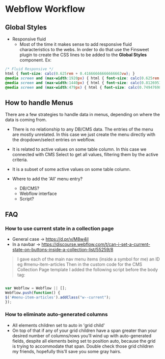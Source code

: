 # Webflow Workflow

## Global Styles

* Responsive fluid
  * Most of the time it makes sense to add responsive fluid characteristics to the webs. In order to
  do that use the Finsweet plugin to create the CSS lines to be added to the **Global Styles** component.
  Ex:

```css
/* Fluid Responsive */
html { font-size: calc(0.625rem + 0.41666666666666663vw); }
@media screen and (max-width:1920px) { html { font-size: calc(0.625rem + 0.41666666666666674vw); } }
@media screen and (max-width:1440px) { html { font-size: calc(0.8126951092611863rem + 0.20811654526534862vw); } }
@media screen and (max-width:479px) { html { font-size: calc(0.7494769874476988rem + 0.8368200836820083vw); } }

```

## How to handle Menus

There are a few strategies to handle data in menus, depending on where the data is coming from.

* There is no relationship to any DB/CMS data. The entries of the menu are mostly unrelated.
In this case we just create the menu directly with the dropdown/select entries on webflow.

* It is related to active values on some table column.
In this case we connected with CMS Select to get all values, filtering them by the active criteria.

* It is a subset of some active values on some table column.

* Where to add the 'All' menu entry?
  * DB/CMS?
  * Webflow interface
  * Script?

## FAQ

### How to use current state in a collection page

* General case -> <https://d.pr/v/M8w4iI>
* In a navbar -> <https://discourse.webflow.com/t/can-i-set-a-current-state-on-buttons-inside-a-collection-list/55259/8>

> I gave each of the main nav menu items (inside a symbol for me) an ID eg #menu-item-articles
Then in the custom code for the CMS Collection Page template I added the following script before the body tag:

```javascript

var Webflow = Webflow || [];
Webflow.push(function() {
$('#menu-item-articles').addClass("w--current");
});

```

### How to eliminate auto-generated columns

* All elements children set to auto in 'grid child'
* On top of that if any of your grid children have a span greater than your desired number of columns/rows you’ll wind up with auto-generated fields, despite all elements being set to position auto, because the grid is trying to accommodate that span. Double check those grid children my friends, hopefully this’ll save you some gray hairs.
